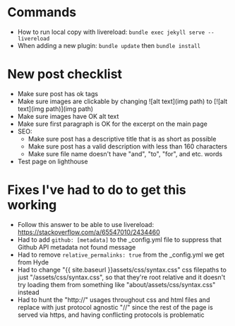 # Commands
- How to run local copy with livereload: `bundle exec jekyll serve --livereload`
- When adding a new plugin: `bundle update` then `bundle install`

# New post checklist
- Make sure post has ok tags
- Make sure images are clickable by changing ![alt text](img path) to [![alt text](img path)](img path)
- Make sure images have OK alt text
- Make sure first paragraph is OK for the excerpt on the main page
- SEO:
    - Make sure post has a descriptive title that is as short as possible
    - Make sure post has a valid description with less than 160 characters
    - Make sure file name doesn't have "and", "to", "for", and etc. words 
- Test page on lighthouse

# Fixes I've had to do to get this working
- Follow this answer to be able to use livereload: https://stackoverflow.com/a/65547010/2434460
- Had to add `github: [metadata]` to the _config.yml file to suppress that Github API metadata not found message
- Had to remove `relative_permalinks: true` from the _config.yml we get from Hyde
- Had to change "{{ site.baseurl }}assets/css/syntax.css" css filepaths to just "/assets/css/syntax.css", so that they're root relative and it doesn't try loading them from something like "about/assets/css/syntax.css" instead
- Had to hunt the "http://" usages throughout css and html files and replace with just protocol agnostic "//" since the rest of the page is served via https, and having conflicting protocols is problematic